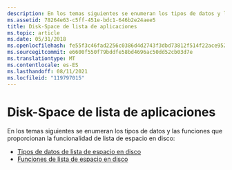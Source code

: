 ```yaml
---
description: En los temas siguientes se enumeran los tipos de datos y las funciones que proporcionan la funcionalidad de lista de espacio en disco.
ms.assetid: 78264e63-c5ff-451e-bdc1-646b2e24aee5
title: Disk-Space de lista de aplicaciones
ms.topic: article
ms.date: 05/31/2018
ms.openlocfilehash: fe55f3c46fad2256c0386d4d2743f3dbd73812f514f22ace952c9529a4b60eb3
ms.sourcegitcommit: e6600f550f79bddfe58bd4696ac50dd52cb03d7e
ms.translationtype: MT
ms.contentlocale: es-ES
ms.lasthandoff: 08/11/2021
ms.locfileid: "119797015"
---
```

# <a name="disk-space-list-reference"></a>Disk-Space de lista de aplicaciones

En los temas siguientes se enumeran los tipos de datos y las funciones que proporcionan la funcionalidad de lista de espacio en disco:

-   [Tipos de datos de lista de espacio en disco](disk-space-list-data-types.md)
-   [Funciones de lista de espacio en disco](disk-space-list-functions.md)

 

 



